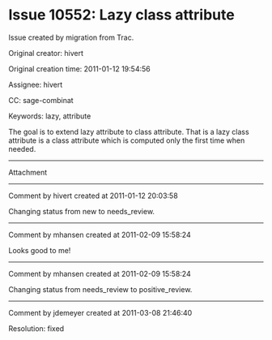 # Issue 10552: Lazy class attribute

Issue created by migration from Trac.

Original creator: hivert

Original creation time: 2011-01-12 19:54:56

Assignee: hivert

CC:  sage-combinat

Keywords: lazy, attribute

The goal is to extend lazy attribute to class attribute. That is a lazy class attribute is a class attribute which is computed only the first time when needed.


---

Attachment


---

Comment by hivert created at 2011-01-12 20:03:58

Changing status from new to needs_review.


---

Comment by mhansen created at 2011-02-09 15:58:24

Looks good to me!


---

Comment by mhansen created at 2011-02-09 15:58:24

Changing status from needs_review to positive_review.


---

Comment by jdemeyer created at 2011-03-08 21:46:40

Resolution: fixed
